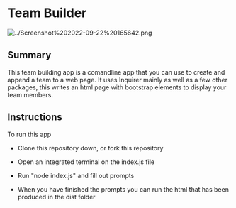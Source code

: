 # Team Builder
![../Screenshot%202022-09-22%20165642.png](../Screenshot%202022-09-22%20165642.png)


## Summary
 
This team building app is a comandline app that you can use to create and append a team to a web page. It uses Inquirer mainly as well as a few other packages, this writes an html page with bootstrap elements to display your team members.

## Instructions

To run this app

- Clone this repository down, or fork this repository

- Open an integrated terminal on the index.js file

- Run "node index.js" and fill out prompts

- When you have finished the prompts you can run the html that has been produced in the dist folder
